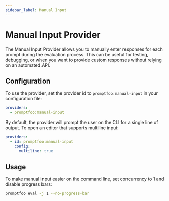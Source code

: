 ```yaml
---
sidebar_label: Manual Input
---
```


# Manual Input Provider

The Manual Input Provider allows you to manually enter responses for each prompt during the evaluation process. This can be useful for testing, debugging, or when you want to provide custom responses without relying on an automated API.

## Configuration

To use the provider, set the provider id to `promptfoo:manual-input` in your configuration file:

```yaml
providers:
  - promptfoo:manual-input
```

By default, the provider will prompt the user on the CLI for a single line of output. To open an editor that supports multiline input:

```yaml
providers:
  - id: promptfoo:manual-input
    config:
      multiline: true
```

## Usage

To make manual input easier on the command line, set concurrency to 1 and disable progress bars:

```sh
promptfoo eval -j 1 --no-progress-bar
```
